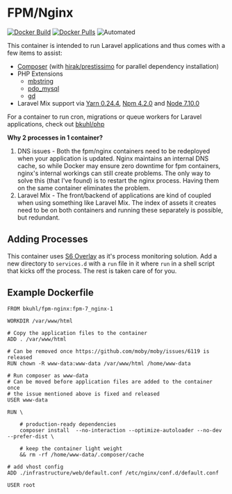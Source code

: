 # FPM/Nginx

[![Docker Build](https://img.shields.io/docker/build/bkuhl/fpm-nginx.svg)](https://hub.docker.com/r/bkuhl/fpm-nginx)
[![Docker Pulls](https://img.shields.io/docker/pulls/bkuhl/fpm-nginx.svg)](https://hub.docker.com/r/bkuhl/fpm-nginx)
![Automated](https://img.shields.io/docker/automated/bkuhl/fpm-nginx.svg)

This container is intended to run Laravel applications and thus comes with a few items to assist:

 * [Composer](https://getcomposer.org) (with [hirak/prestissimo](https://github.com/hirak/prestissimo) for parallel dependency installation)
 * PHP Extensions
   * [mbstring](http://php.net/manual/en/book.mbstring.php)
   * [pdo_mysql](http://php.net/manual/en/ref.pdo-mysql.php)
   * [gd](http://php.net/manual/en/book.image.php)
 * Laravel Mix support via [Yarn 0.24.4](https://yarnpkg.com), [Npm 4.2.0](https://www.npmjs.com) and [Node 7.10.0](https://nodejs.org)  

For a container to run cron, migrations or queue workers for Laravel applications, check out [bkuhl/php](https://github.com/bkuhl/php)

**Why 2 processes in 1 container?**

 1. DNS issues - Both the fpm/nginx containers need to be redeployed when your application is updated.  Nginx maintains an internal DNS cache, so while Docker may ensure zero downtime for fpm containers, nginx's internal workings can still create problems.  The only way to solve this (that I've found) is to restart the nginx process.  Having them on the same container eliminates the problem.
 2. Laravel Mix - The front/backend of applications are kind of coupled when using something like Laravel Mix.  The index of assets it creates need to be on both containers and running these separately is possible, but redundant.  

## Adding Processes

This container uses [S6 Overlay](https://github.com/just-containers/s6-overlay) as it's process monitoring solution.  Add a new directory to `services.d` with a `run` file in it where `run` in a shell script that kicks off the process.  The rest is taken care of for you.

## Example Dockerfile

```
FROM bkuhl/fpm-nginx:fpm-7_nginx-1

WORKDIR /var/www/html

# Copy the application files to the container
ADD . /var/www/html

# Can be removed once https://github.com/moby/moby/issues/6119 is released
RUN chown -R www-data:www-data /var/www/html /home/www-data

# Run composer as www-data
# Can be moved before application files are added to the container once
# the issue mentioned above is fixed and released
USER www-data

RUN \

    # production-ready dependencies
    composer install  --no-interaction --optimize-autoloader --no-dev --prefer-dist \

    # keep the container light weight
    && rm -rf /home/www-data/.composer/cache

# add vhost config
ADD ./infrastructure/web/default.conf /etc/nginx/conf.d/default.conf

USER root
```
